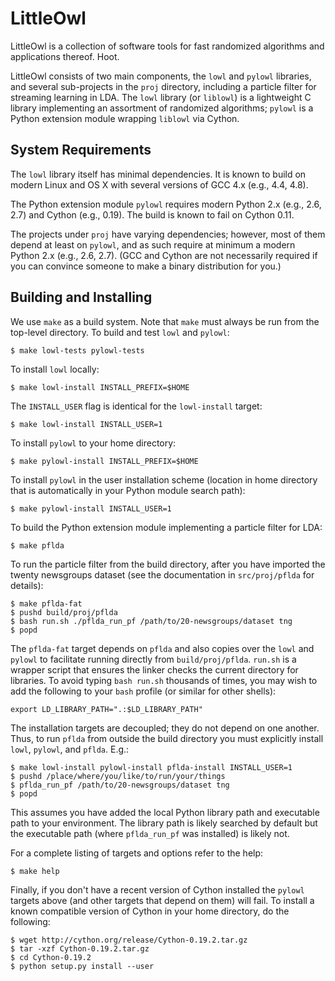 LittleOwl
=========

LittleOwl is a collection of software tools for fast randomized algorithms and applications thereof.  Hoot.

LittleOwl consists of two main components, the `lowl` and `pylowl` libraries, and several sub-projects in the `proj` directory, including a particle filter for streaming learning in LDA.  The `lowl` library (or `liblowl`) is a lightweight C library implementing an assortment of randomized algorithms; `pylowl` is a Python extension module wrapping `liblowl` via Cython.

System Requirements
-------------------

The `lowl` library itself has minimal dependencies.  It is known to build on modern Linux and OS X with several versions of GCC 4.x (e.g., 4.4, 4.8).

The Python extension module `pylowl` requires modern Python 2.x (e.g., 2.6, 2.7) and Cython (e.g., 0.19).  The build is known to fail on Cython 0.11.

The projects under `proj` have varying dependencies; however, most of them depend at least on `pylowl`, and as such require at minimum a modern Python 2.x (e.g., 2.6, 2.7).  (GCC and Cython are not necessarily required if you can convince someone to make a binary distribution for you.)

Building and Installing
-----------------------

We use `make` as a build system.  Note that `make` must always be run from the top-level directory.  To build and test `lowl` and `pylowl`:

```
$ make lowl-tests pylowl-tests
```

To install `lowl` locally:

```
$ make lowl-install INSTALL_PREFIX=$HOME
```

The `INSTALL_USER` flag is identical for the `lowl-install` target:

```
$ make lowl-install INSTALL_USER=1
```

To install `pylowl` to your home directory:

```
$ make pylowl-install INSTALL_PREFIX=$HOME
```

To install `pylowl` in the user installation scheme (location in home directory that is automatically in your Python module search path):

```
$ make pylowl-install INSTALL_USER=1
```

To build the Python extension module implementing a particle filter for LDA:

```
$ make pflda
```

To run the particle filter from the build directory, after you have imported the twenty newsgroups dataset (see the documentation in `src/proj/pflda` for details):

```
$ make pflda-fat
$ pushd build/proj/pflda
$ bash run.sh ./pflda_run_pf /path/to/20-newsgroups/dataset tng
$ popd
```

The `pflda-fat` target depends on `pflda` and also copies over the `lowl` and `pylowl` to facilitate running directly from `build/proj/pflda`.  `run.sh` is a wrapper script that ensures the linker checks the current directory for libraries.  To avoid typing `bash run.sh` thousands of times, you may wish to add the following to your `bash` profile (or similar for other shells):

```
export LD_LIBRARY_PATH=".:$LD_LIBRARY_PATH"
```

The installation targets are decoupled; they do not depend on one another.  Thus, to run `pflda` from outside the build directory you must explicitly install `lowl`, `pylowl`, and `pflda`.  E.g.:

```
$ make lowl-install pylowl-install pflda-install INSTALL_USER=1
$ pushd /place/where/you/like/to/run/your/things
$ pflda_run_pf /path/to/20-newsgroups/dataset tng
$ popd
```

This assumes you have added the local Python library path and executable path to your environment.  The library path is likely searched by default but the executable path (where `pflda_run_pf` was installed) is likely not.

For a complete listing of targets and options refer to the help:

```
$ make help
```

Finally, if you don't have a recent version of Cython installed the `pylowl` targets above (and other targets that depend on them) will fail.  To install a known compatible version of Cython in your home directory, do the following:

```
$ wget http://cython.org/release/Cython-0.19.2.tar.gz
$ tar -xzf Cython-0.19.2.tar.gz
$ cd Cython-0.19.2
$ python setup.py install --user
```
